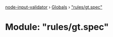 [node-input-validator](../README.md) › [Globals](../globals.md) › ["rules/gt.spec"](_rules_gt_spec_.md)

# Module: "rules/gt.spec"


